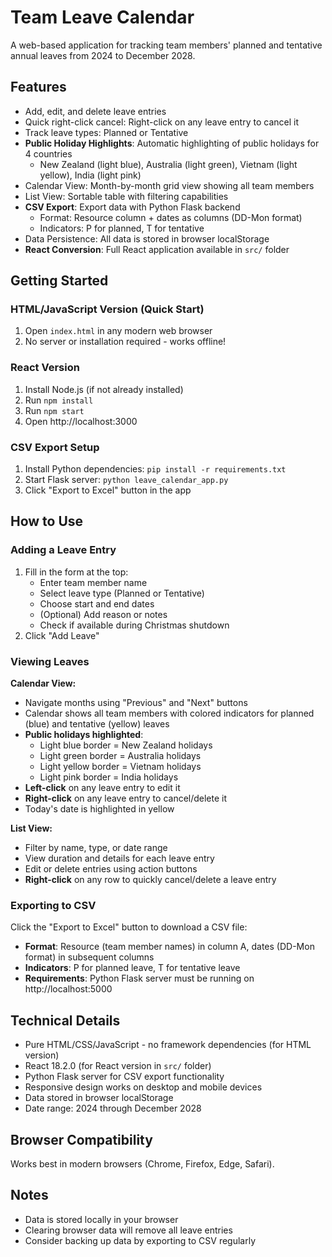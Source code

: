 ﻿# Team Leave Calendar

A web-based application for tracking team members' planned and tentative annual leaves from 2024 to December 2028.

## Features

- Add, edit, and delete leave entries
- Quick right-click cancel: Right-click on any leave entry to cancel it
- Track leave types: Planned or Tentative
- **Public Holiday Highlights**: Automatic highlighting of public holidays for 4 countries
  - New Zealand (light blue), Australia (light green), Vietnam (light yellow), India (light pink)
- Calendar View: Month-by-month grid view showing all team members
- List View: Sortable table with filtering capabilities
- **CSV Export**: Export data with Python Flask backend
  - Format: Resource column + dates as columns (DD-Mon format)
  - Indicators: P for planned, T for tentative
- Data Persistence: All data is stored in browser localStorage
- **React Conversion**: Full React application available in `src/` folder

## Getting Started

### HTML/JavaScript Version (Quick Start)
1. Open `index.html` in any modern web browser
2. No server or installation required - works offline!

### React Version
1. Install Node.js (if not already installed)
2. Run `npm install`
3. Run `npm start`
4. Open http://localhost:3000

### CSV Export Setup
1. Install Python dependencies: `pip install -r requirements.txt`
2. Start Flask server: `python leave_calendar_app.py`
3. Click "Export to Excel" button in the app

## How to Use

### Adding a Leave Entry

1. Fill in the form at the top:
   - Enter team member name
   - Select leave type (Planned or Tentative)
   - Choose start and end dates
   - (Optional) Add reason or notes
   - Check if available during Christmas shutdown
2. Click "Add Leave"

### Viewing Leaves

**Calendar View:**
- Navigate months using "Previous" and "Next" buttons
- Calendar shows all team members with colored indicators for planned (blue) and tentative (yellow) leaves
- **Public holidays highlighted**: 
  - Light blue border = New Zealand holidays
  - Light green border = Australia holidays
  - Light yellow border = Vietnam holidays
  - Light pink border = India holidays
- **Left-click** on any leave entry to edit it
- **Right-click** on any leave entry to cancel/delete it
- Today's date is highlighted in yellow

**List View:**
- Filter by name, type, or date range
- View duration and details for each leave entry
- Edit or delete entries using action buttons
- **Right-click** on any row to quickly cancel/delete a leave entry

### Exporting to CSV

Click the "Export to Excel" button to download a CSV file:
- **Format**: Resource (team member names) in column A, dates (DD-Mon format) in subsequent columns
- **Indicators**: P for planned leave, T for tentative leave
- **Requirements**: Python Flask server must be running on http://localhost:5000

## Technical Details

- Pure HTML/CSS/JavaScript - no framework dependencies (for HTML version)
- React 18.2.0 (for React version in `src/` folder)
- Python Flask server for CSV export functionality
- Responsive design works on desktop and mobile devices
- Data stored in browser localStorage
- Date range: 2024 through December 2028

## Browser Compatibility

Works best in modern browsers (Chrome, Firefox, Edge, Safari).

## Notes

- Data is stored locally in your browser
- Clearing browser data will remove all leave entries
- Consider backing up data by exporting to CSV regularly
